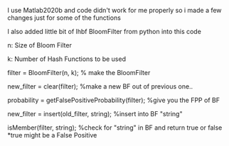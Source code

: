 I use Matlab2020b and code didn't work for me properly so i made a few changes just for some of the functions

I also added little bit of lhbf BloomFilter from python into this code 



 n: Size of Bloom Filter
 
 k: Number of Hash Functions to be used

filter = BloomFilter(n, k); % make the BloomFilter

new_filter = clear(filter); %make a new BF out of previous one..

probability = getFalsePositiveProbability(filter); %give you the FPP of BF

new_filter = insert(old_filter, string); %insert into BF "string" 

isMember(filter, string); %check for "string" in BF and return true or false *true might be a False Positive




